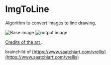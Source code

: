 # ImgToLine
Algorithm to convert images to line drawing.

![Base image](https://pbs.twimg.com/media/FtRwTaBWYAI1tou?format=jpg&name=medium)
![output image](https://pbs.twimg.com/media/FtRwXA-WAAADYTN?format=png&name=medium)

[Credits of the art ](https://www.pinterest.es/pin/383228249538159300/).

brainchild of [https://www.saatchiart.com/vrellis](https://www.saatchiart.com/vrellis)
